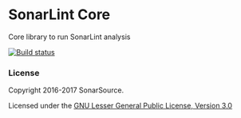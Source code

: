 # SonarLint Core
Core library to run SonarLint analysis

[![Build status](https://ci.appveyor.com/api/projects/status/teulmha62fw3n07h/branch/master?svg=true)](https://ci.appveyor.com/project/SonarSource/sonarlint-core/branch/master)


### License

Copyright 2016-2017 SonarSource.

Licensed under the [GNU Lesser General Public License, Version 3.0](http://www.gnu.org/licenses/lgpl.txt)